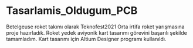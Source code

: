 # Tasarlamis_Oldugum_PCB
 
Betelgeuse roket takımı olarak Teknofest2021 Orta irtifa roket yarışmasına proje hazırladık. Roket yedek aviyonik kart tasarımı görevini başarılı şekilde tamamladım. Kart tasarımı için Altium Designer programı kullanıldı.
